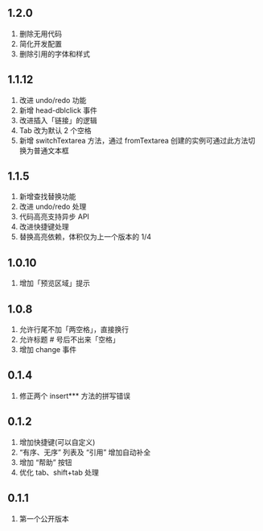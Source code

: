 ## 1.2.0
1. 删除无用代码
2. 简化开发配置
3. 删除引用的字体和样式

## 1.1.12
1. 改进 undo/redo 功能
2. 新增 head-dblclick 事件
3. 改进插入「链接」的逻辑
4. Tab 改为默认 2 个空格
5. 新增 switchTextarea 方法，通过 fromTextarea 创建的实例可通过此方法切换为普通文本框

## 1.1.5
1. 新增查找替换功能
2. 改进 undo/redo 处理
3. 代码高亮支持异步 API
4. 改进快捷键处理
5. 替换高亮依赖，体积仅为上一个版本的 1/4

## 1.0.10
1. 增加「预览区域」提示

## 1.0.8
1. 允许行尾不加「两空格」，直接换行
2. 允许标题 # 号后不出来「空格」
3. 增加 change 事件

## 0.1.4
1. 修正两个 insert*** 方法的拼写错误

## 0.1.2
1. 增加快捷键(可以自定义)
2. “有序、无序” 列表及 “引用” 增加自动补全
3. 增加 “帮助” 按钮
4. 优化 tab、shift+tab 处理

## 0.1.1
1. 第一个公开版本